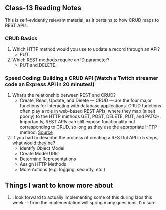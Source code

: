 ## Class-13 Reading Notes
<p>This is self-evidently relevant material, as it pertains to how CRUD maps to REST APIs.</p>

### CRUD Basics

1. Which HTTP method would you use to update a record through an API?
    * PUT.
2. Which REST methods require an ID parameter?
    * PUT and DELETE.

### Speed Coding: Building a CRUD API (Watch a Twitch streamer code an Express API in 20 minutes!)

1. What’s the relationship between REST and CRUD?
    * Create, Read, Update, and Delete — CRUD — are the four major functions for interacting with database applications. CRUD functions often play a role in web-based REST APIs, where they map (albeit poorly) to the HTTP methods GET, POST, DELETE, PUT, and PATCH. Importantly, REST APIs can still expose functionality not corresponding to CRUD, so long as they use the appropriate HTTP method. [Source](https://nordicapis.com/crud-vs-rest-whats-the-difference/)
2. If you had to describe the process of creating a RESTful API in 5 steps, what would they be?
    * Identify Object Model
    * Create Model URIs
    * Determine Representations
    * Assign HTTP Methods
    * More Actions (e.g. logging, security, etc.)

## Things I want to know more about

1. I look forward to actually implementing some of this during labs this week -- from the implementation will spring many questions, I'm sure.

